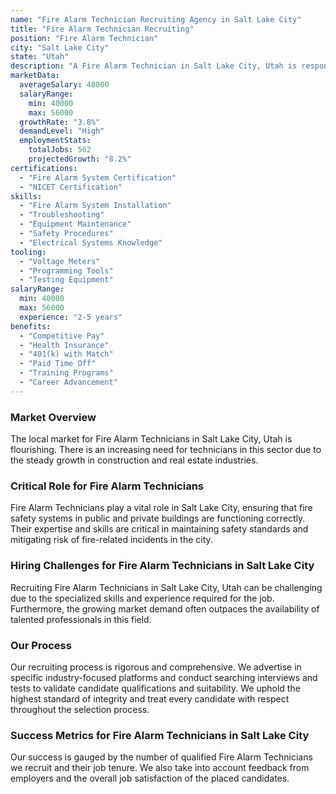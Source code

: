 ```yaml
---
name: "Fire Alarm Technician Recruiting Agency in Salt Lake City"
title: "Fire Alarm Technician Recruiting"
position: "Fire Alarm Technician"
city: "Salt Lake City"
state: "Utah"
description: "A Fire Alarm Technician in Salt Lake City, Utah is responsible for installing, programming, maintaining, and repairing fire alarm wiring and equipment."
marketData:
  averageSalary: 48000
  salaryRange:
    min: 40000
    max: 56000
  growthRate: "3.8%"
  demandLevel: "High"
  employmentStats:
    totalJobs: 562
    projectedGrowth: "8.2%"
certifications:
  - "Fire Alarm System Certification"
  - "NICET Certification"
skills:
  - "Fire Alarm System Installation"
  - "Troubleshooting"
  - "Equipment Maintenance"
  - "Safety Procedures"
  - "Electrical Systems Knowledge"
tooling:
  - "Voltage Meters"
  - "Programming Tools"
  - "Testing Equipment"
salaryRange:
  min: 40000
  max: 56000
  experience: "2-5 years"
benefits:
  - "Competitive Pay"
  - "Health Insurance"
  - "401(k) with Match"
  - "Paid Time Off"
  - "Training Programs"
  - "Career Advancement"
---
```


### Market Overview
The local market for Fire Alarm Technicians in Salt Lake City, Utah is flourishing. There is an increasing need for technicians in this sector due to the steady growth in construction and real estate industries.

### Critical Role for Fire Alarm Technicians
Fire Alarm Technicians play a vital role in Salt Lake City, ensuring that fire safety systems in public and private buildings are functioning correctly. Their expertise and skills are critical in maintaining safety standards and mitigating risk of fire-related incidents in the city.

### Hiring Challenges for Fire Alarm Technicians in Salt Lake City
Recruiting Fire Alarm Technicians in Salt Lake City, Utah can be challenging due to the specialized skills and experience required for the job. Furthermore, the growing market demand often outpaces the availability of talented professionals in this field.

### Our Process
Our recruiting process is rigorous and comprehensive. We advertise in specific industry-focused platforms and conduct searching interviews and tests to validate candidate qualifications and suitability. We uphold the highest standard of integrity and treat every candidate with respect throughout the selection process.

### Success Metrics for Fire Alarm Technicians in Salt Lake City
Our success is gauged by the number of qualified Fire Alarm Technicians we recruit and their job tenure. We also take into account feedback from employers and the overall job satisfaction of the placed candidates.